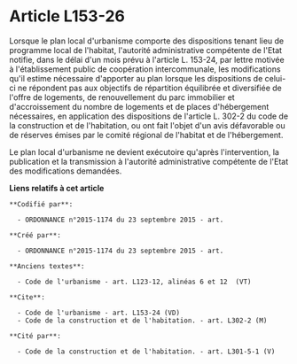 # Article L153-26

Lorsque le plan local d'urbanisme comporte des dispositions tenant lieu de programme local de l'habitat, l'autorité
administrative compétente de l'Etat notifie, dans le délai d'un mois prévu à l'article L. 153-24, par lettre motivée à
l'établissement public de coopération intercommunale, les modifications qu'il estime nécessaire d'apporter au plan lorsque
les dispositions de celui-ci ne répondent pas aux objectifs de répartition équilibrée et diversifiée de l'offre de logements,
de renouvellement du parc immobilier et d'accroissement du nombre de logements et de places d'hébergement nécessaires, en
application des dispositions de l'article L. 302-2 du code de la construction et de l'habitation, ou ont fait l'objet d'un
avis défavorable ou de réserves émises par le comité régional de l'habitat et de l'hébergement. 

Le plan local d'urbanisme ne devient exécutoire qu'après l'intervention, la publication et la transmission à l'autorité
administrative compétente de l'Etat des modifications demandées.

**Liens relatifs à cet article**

	**Codifié par**:

	  - ORDONNANCE n°2015-1174 du 23 septembre 2015 - art.

	**Créé par**:

	  - ORDONNANCE n°2015-1174 du 23 septembre 2015 - art.

	**Anciens textes**:

	  - Code de l'urbanisme - art. L123-12, alinéas 6 et 12  (VT)

	**Cite**:

	  - Code de l'urbanisme - art. L153-24 (VD)
	  - Code de la construction et de l'habitation. - art. L302-2 (M)

	**Cité par**:

	  - Code de la construction et de l'habitation. - art. L301-5-1 (V)
